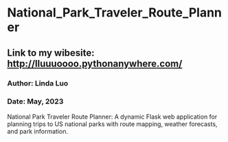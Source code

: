 # National_Park_Traveler_Route_Planner
## Link to my wibesite: http://lluuuoooo.pythonanywhere.com/
### Author: Linda Luo
### Date: May, 2023
National Park Traveler Route Planner: A dynamic Flask web application for planning trips to US national parks with route mapping, weather forecasts, and park information.
